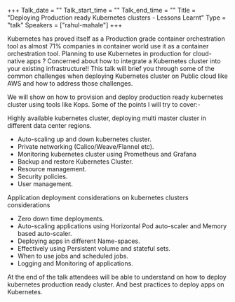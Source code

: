 +++
Talk_date = ""
Talk_start_time = ""
Talk_end_time = ""
Title = "Deploying Production ready Kubernetes clusters - Lessons Learnt"
Type = "talk"
Speakers = ["rahul-mahale"]
+++

Kubernetes has proved itself as a Production grade container orchestration tool as almost 71% companies in container world use it as a container orchestration tool.
Planning to use Kubernetes in production for cloud-native apps ? Concerned about how to integrate a Kubernetes cluster into your existing infrastructure!! This talk will brief you through some of the common challenges when deploying Kubernetes cluster on Public cloud like AWS and how to address those challenges.

We will show on how to provision and deploy production ready kubernetes cluster using tools like Kops.
Some of the points I will try to cover:-

Highly available kubernetes cluster, deploying multi master cluster in different data center regions.

* Auto-scaling up and down kubernetes cluster.
* Private networking (Calico/Weave/Flannel etc).
* Monitoring kubernetes cluster using Prometheus and Grafana
* Backup and restore Kubernetes Cluster.
* Resource management.
* Security policies.
* User management.

Application deployment considerations on kubernetes clusters considerations

* Zero down time deployments.
* Auto-scaling applications using Horizontal Pod auto-scaler and Memory based auto-scaler.
* Deploying apps in different Name-spaces.
* Effectively using Persistent volume and stateful sets.
* When to use jobs and scheduled jobs.
* Logging and Monitoring of applications.

At the end of the talk attendees will be able to understand on how to deploy kubernetes production ready cluster. And best practices to deploy apps on Kubernetes.
